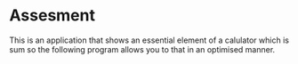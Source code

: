 # Assesment
This is an application that shows an essential element of a calulator which is sum so the following program allows you to that in an optimised manner.
